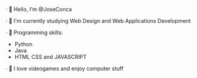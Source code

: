 · 👋 Hello, I’m @JoseConca

· 🌱 I'm currently studying Web Design and Web Applications Development

· 📓 Programming skills:
-  Python
-  Java
-  HTML CSS and JAVASCRIPT

· 💖 I love videogames and enjoy computer stuff


 

<!---
JoseConca/JoseConca is a ✨ special ✨ repository because its `README.md` (this file) appears on your GitHub profile.
You can click the Preview link to take a look at your changes.
--->
